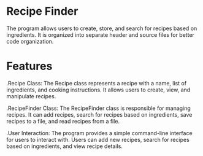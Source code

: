 # Recipe Finder
The program allows users to create, store, and search for recipes based on ingredients. It is organized into separate header and source files for better code organization.

# Features
.Recipe Class: The Recipe class represents a recipe with a name, list of ingredients, and cooking instructions. It allows users to create, view, and manipulate recipes.


.RecipeFinder Class: The RecipeFinder class is responsible for managing recipes. It can add recipes, search for recipes based on ingredients, save recipes to a file, and read recipes from a file.


.User Interaction: The program provides a simple command-line interface for users to interact with. Users can add new recipes, search for recipes based on ingredients, and view recipe details.
